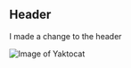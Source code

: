 ## Header
I made a change to the header

![Image of Yaktocat](https://octodex.github.com/images/yaktocat.png)
